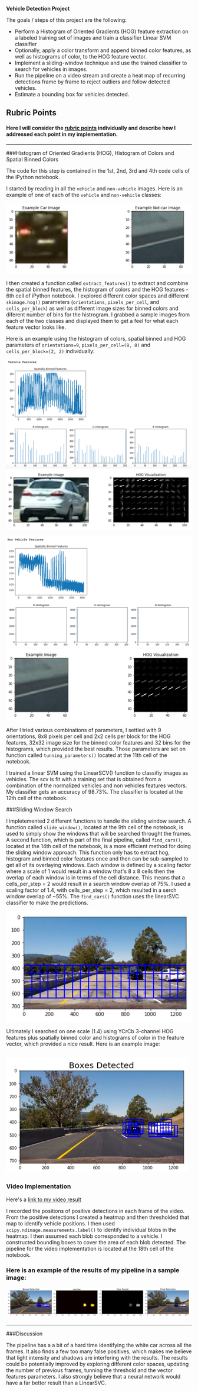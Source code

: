 **Vehicle Detection Project**

The goals / steps of this project are the following:

* Perform a Histogram of Oriented Gradients (HOG) feature extraction on a labeled training set of images and train a classifier Linear SVM classifier
* Optionally, apply a color transform and append binned color features, as well as histograms of color, to the HOG feature vector. 
* Implement a sliding-window technique and use the trained classifier to search for vehicles in images.
* Run the pipeline on a video stream and create a heat map of recurring detections frame by frame to reject outliers and follow detected vehicles.
* Estimate a bounding box for vehicles detected.

[//]: # (Image References)
[image1]: ./output_images/example_car_noncar.png
[image2]: ./output_images/car_binned_histogram.png
[image3]: ./output_images/car_hog.png
[image4]: ./output_images/noncar_binned_histogram.png
[image5]: ./output_images/noncar_hog.png
[image6]: ./output_images/slide_window_region.png
[image7]: ./output_images/find_cars.png
[image8]: ./output_images/full_pipeline.png
[image9]: ./output_images/final_result.png

[video1]: ./project_video.mp4

## Rubric Points 
#### Here I will consider the [rubric points](https://review.udacity.com/#!/rubrics/513/view) individually and describe how I addressed each point in my implementation. 
---

###Histogram of Oriented Gradients (HOG), Histogram of Colors and Spatial Binned Colors

The code for this step is contained in the 1st, 2nd, 3rd and 4th code cells of the iPython notebook.  

I started by reading in all the `vehicle` and `non-vehicle` images.  Here is an example of one of each of the `vehicle` and `non-vehicle` classes:

![alt text][image1]

I then created a function called `extract_features()` to extract and combine the spatial binned features, the histogram of colors and the HOG features - 6th cell of iPython notebook. I explored different color spaces and different `skimage.hog()` parameters (`orientations`, `pixels_per_cell`, and `cells_per_block`) as well as different image sizes for binned colors and diferent number of bins for the histrogram.  I grabbed a sample images from each of the two classes and displayed them to get a feel for what each feature vector looks like.

Here is an example using the histogram of colors, spatial binned and HOG parameters of `orientations=9`, `pixels_per_cell=(8, 8)` and `cells_per_block=(2, 2)` individually:

![alt text][image2]
![alt text][image3]

![alt text][image4]
![alt text][image5]

After I tried various combinations of parameters, I settled with 9 orientations, 8x8 pixels per cell and 2x2 cells per block for the HOG features, 32x32 image size for the binned color features and 32 bins for the histograms, which provided the best results. Those parameters are set on function called `tunning_parameters()` located at the 11th cell of the notebook.

I trained a linear SVM using the LinearSCV() function to classifiy images as vehicles. The scv is fit with a training set that is obtained from a combination of the normalized vehicles and non vehicles features vectors. My classifier gets an accuracy of 98.73%. The classifier is located at the 12th cell of the notebook.

###Sliding Window Search

I impletemented 2 different functions to handle the sliding window search. A function called `slide_window()`, located at the 9th cell of the notebook, is used to simply show the windows that will be searched throught the frames. A second function, which is part of the final pipeline, called `find_cars()`, located at the 14th cell of the notebook, is a more efficient method for doing the sliding window approach. This function only has to extract hog, histogram and binned color features once and then can be sub-sampled to get all of its overlaying windows. Each window is defined by a scaling factor where a scale of 1 would result in a window that's 8 x 8 cells then the overlap of each window is in terms of the cell distance. This means that a cells_per_step = 2 would result in a search window overlap of 75%. I used a scaling factor of 1.4, with cells_per_step = 2, which resulted in a serch window overlap of ~55%. The `find_cars()` function uses the linearSVC classifier to make the predictions.

![alt text][image6]

Ultimately I searched on one scale (1.4) using YCrCb 3-channel HOG features plus spatially binned color and histograms of color in the feature vector, which provided a nice result.  Here is an example image:

![alt text][image7]
---

### Video Implementation
Here's a [link to my video result](./project_video.mp4)

I recorded the positions of positive detections in each frame of the video.  From the positive detections I created a heatmap and then thresholded that map to identify vehicle positions.  I then used `scipy.ndimage.measurements.label()` to identify individual blobs in the heatmap.  I then assumed each blob corresponded to a vehicle.  I constructed bounding boxes to cover the area of each blob detected. The pipeline for the video implementation is located at the 18th cell of the notebook.  


### Here is an example of the results of my pipeline in a sample image:

![alt text][image8]


---

###Discussion

The pipeline has a a bit of a hard time identifying the white car across all the frames. It also finds a few too many false positives, which makes me believe that light intensity and shadows are interfering with the results. The results could be potentially improved by exploring different color spaces, updating the number of previous frames, tunning the threshold and the vector features parameters. I also strongly believe that a neural network would have a far better result than a LinearSVC. 


